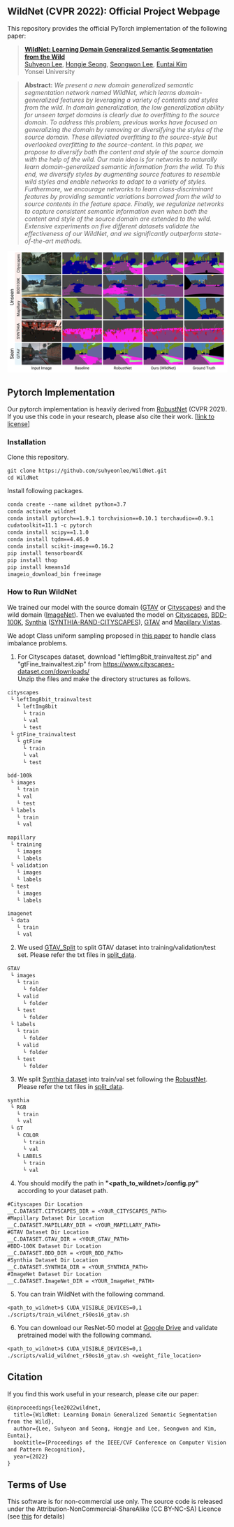 ## WildNet (CVPR 2022): Official Project Webpage
This repository provides the official PyTorch implementation of the following paper:
> [**WildNet: Learning Domain Generalized Semantic Segmentation from the Wild**](https://arxiv.org/abs/2204.01446)<br>
> [Suhyeon Lee](https://suhyeonlee.github.io/), [Hongje Seong](https://hongje.github.io/), [Seongwon Lee](https://sungonce.github.io/), [Euntai Kim](https://cilab.yonsei.ac.kr/)<br>
> Yonsei University<br>

> **Abstract:** 
*We present a new domain generalized semantic segmentation network named WildNet, which learns domain-generalized features by leveraging a variety of contents and styles from the wild.
In domain generalization, the low generalization ability for unseen target domains is clearly due to overfitting to the source domain.
To address this problem, previous works have focused on generalizing the domain by removing or diversifying the styles of the source domain.
These alleviated overfitting to the source-style but overlooked overfitting to the source-content.
In this paper, we propose to diversify both the content and style of the source domain with the help of the wild.
Our main idea is for networks to naturally learn domain-generalized semantic information from the wild.
To this end, we diversify styles by augmenting source features to resemble wild styles and enable networks to adapt to a variety of styles. 
Furthermore, we encourage networks to learn class-discriminant features by providing semantic variations borrowed from the wild to source contents in the feature space.
Finally, we regularize networks to capture consistent semantic information even when both the content and style of the source domain are extended to the wild.
Extensive experiments on five different datasets validate the effectiveness of our WildNet, and we significantly outperform state-of-the-art methods.*<br>

<p align="center">
  <img src="assets/comparison.png" />
</p>

## Pytorch Implementation
Our pytorch implementation is heavily derived from [RobustNet](https://github.com/shachoi/RobustNet) (CVPR 2021). If you use this code in your research, please also cite their work.
[[link to license](https://github.com/shachoi/RobustNet/blob/main/LICENSE)]

### Installation
Clone this repository.
```
git clone https://github.com/suhyeonlee/WildNet.git
cd WildNet
```
Install following packages.
```
conda create --name wildnet python=3.7
conda activate wildnet
conda install pytorch==1.9.1 torchvision==0.10.1 torchaudio==0.9.1 cudatoolkit=11.1 -c pytorch
conda install scipy==1.1.0
conda install tqdm==4.46.0
conda install scikit-image==0.16.2
pip install tensorboardX
pip install thop
pip install kmeans1d
imageio_download_bin freeimage
```
### How to Run WildNet
We trained our model with the source domain ([GTAV](https://download.visinf.tu-darmstadt.de/data/from_games/) or [Cityscapes](https://www.cityscapes-dataset.com/)) and the wild domain ([ImageNet](https://www.image-net.org/)).
Then we evaluated the model on [Cityscapes](https://www.cityscapes-dataset.com/), [BDD-100K](https://bair.berkeley.edu/blog/2018/05/30/bdd/), [Synthia](https://synthia-dataset.net/downloads/) ([SYNTHIA-RAND-CITYSCAPES](http://synthia-dataset.net/download/808/)), [GTAV](https://download.visinf.tu-darmstadt.de/data/from_games/) and [Mapillary Vistas](https://www.mapillary.com/dataset/vistas?pKey=2ix3yvnjy9fwqdzwum3t9g&lat=20&lng=0&z=1.5).

We adopt Class uniform sampling proposed in [this paper](https://openaccess.thecvf.com/content_CVPR_2019/papers/Zhu_Improving_Semantic_Segmentation_via_Video_Propagation_and_Label_Relaxation_CVPR_2019_paper.pdf) to handle class imbalance problems.


1. For Cityscapes dataset, download "leftImg8bit_trainvaltest.zip" and "gtFine_trainvaltest.zip" from https://www.cityscapes-dataset.com/downloads/<br>
Unzip the files and make the directory structures as follows.
```
cityscapes
 └ leftImg8bit_trainvaltest
   └ leftImg8bit
     └ train
     └ val
     └ test
 └ gtFine_trainvaltest
   └ gtFine
     └ train
     └ val
     └ test
```
```
bdd-100k
 └ images
   └ train
   └ val
   └ test
 └ labels
   └ train
   └ val
```
```
mapillary
 └ training
   └ images
   └ labels
 └ validation
   └ images
   └ labels
 └ test
   └ images
   └ labels
```
```
imagenet
 └ data
   └ train
   └ val
```

2. We used [GTAV_Split](https://download.visinf.tu-darmstadt.de/data/from_games/code/read_mapping.zip) to split GTAV dataset into training/validation/test set. Please refer the txt files in [split_data](https://github.com/suhyeonlee/WildNet/tree/main/split_data).

```
GTAV
 └ images
   └ train
     └ folder
   └ valid
     └ folder
   └ test
     └ folder
 └ labels
   └ train
     └ folder
   └ valid
     └ folder
   └ test
     └ folder
```

3. We split [Synthia dataset](http://synthia-dataset.net/download/808/) into train/val set following the [RobustNet](https://github.com/shachoi/RobustNet). Please refer the txt files in [split_data](https://github.com/suhyeonlee/WildNet/tree/main/split_data).

```
synthia
 └ RGB
   └ train
   └ val
 └ GT
   └ COLOR
     └ train
     └ val
   └ LABELS
     └ train
     └ val
```

4. You should modify the path in **"<path_to_wildnet>/config.py"** according to your dataset path.
```
#Cityscapes Dir Location
__C.DATASET.CITYSCAPES_DIR = <YOUR_CITYSCAPES_PATH>
#Mapillary Dataset Dir Location
__C.DATASET.MAPILLARY_DIR = <YOUR_MAPILLARY_PATH>
#GTAV Dataset Dir Location
__C.DATASET.GTAV_DIR = <YOUR_GTAV_PATH>
#BDD-100K Dataset Dir Location
__C.DATASET.BDD_DIR = <YOUR_BDD_PATH>
#Synthia Dataset Dir Location
__C.DATASET.SYNTHIA_DIR = <YOUR_SYNTHIA_PATH>
#ImageNet Dataset Dir Location
__C.DATASET.ImageNet_DIR = <YOUR_ImageNet_PATH>
```

5. You can train WildNet with the following command.
```
<path_to_wildnet>$ CUDA_VISIBLE_DEVICES=0,1 ./scripts/train_wildnet_r50os16_gtav.sh
```

6. You can download our ResNet-50 model at [Google Drive](https://drive.google.com/file/d/1O4QXQqYq-vuukQc5HGZlun914FuFf13a/view) and validate pretrained model with the following command.
```
<path_to_wildnet>$ CUDA_VISIBLE_DEVICES=0,1 ./scripts/valid_wildnet_r50os16_gtav.sh <weight_file_location>
```

## Citation
If you find this work useful in your research, please cite our paper:
```
@inproceedings{lee2022wildnet,
  title={WildNet: Learning Domain Generalized Semantic Segmentation from the Wild},
  author={Lee, Suhyeon and Seong, Hongje and Lee, Seongwon and Kim, Euntai},
  booktitle={Proceedings of the IEEE/CVF Conference on Computer Vision and Pattern Recognition},
  year={2022}
}
```

## Terms of Use
This software is for non-commercial use only.
The source code is released under the Attribution-NonCommercial-ShareAlike (CC BY-NC-SA) Licence
(see [this](https://creativecommons.org/licenses/by-nc-sa/4.0/legalcode) for details)

